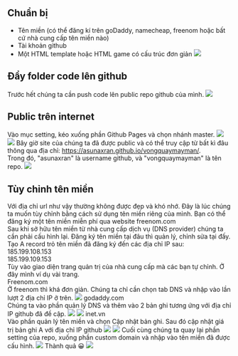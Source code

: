 ## Chuẩn bị
- Tên miền (có thể đăng kí trên goDaddy, namecheap, freenom hoặc bất cứ nhà cung cấp tên miền nào)
- Tài khoản github
- Một HTML template hoặc HTML game có cấu trúc đơn giản
![](https://images.viblo.asia/96c0e6bc-4ec4-40d0-94f5-46302077f381.PNG)
## Đẩy folder code lên github
Trước hết chúng ta cần push code lên public repo github của mình.
![](https://images.viblo.asia/ccee5699-8f03-4fe2-a826-e40e1232f634.PNG)
## Public trên internet
Vào mục setting, kéo xuống phần Github Pages và chọn nhánh master.
![](https://images.viblo.asia/15f06699-a448-4747-960e-25f08bd3b2d6.PNG)
![](https://images.viblo.asia/6016f13c-5fe8-414b-8d6a-979182806265.PNG)
Bây giờ site của chúng ta đã được public và có thể truy cập từ bất kì đâu thông qua địa chỉ: https://asunaxran.github.io/vongquaymayman/. <br>
Trong đó, "asunaxran" là username github, và "vongquaymayman" là tên repo.
![](https://images.viblo.asia/abdac7de-0650-4028-858c-1367468f7195.PNG)
## Tùy chỉnh tên miền
Với địa chỉ url như vậy thường không được đẹp và khó nhớ. Đây là lúc chúng ta muốn tùy chỉnh bằng cách sử dụng tên miền riêng của mình. Bạn có thể đăng ký một tên miền miễn phí qua website freenom.com <br>
Sau khi sở hữu tên miền từ nhà cung cấp dịch vụ (DNS provider) chúng ta cần phải cấu hình lại. Đăng ký tên miền tại đâu thì quản lý, chỉnh sửa tại đấy. <br>
Tạo A record trỏ tên miền đã đăng ký đến các địa chỉ IP sau: <br>
    185.199.108.153 <br>
    185.199.109.153 <br>
Tùy vào giao diện trang quản trị của nhà cung cấp mà các bạn tự chỉnh. Ở đây mình ví dụ vài trang. <br>
Freenom.com <br>
Ở freenom thì khá đơn giản. Chúng ta chỉ cần chọn tab DNS và nhập vào lần lượt 2 địa chỉ IP ở trên.
![](https://images.viblo.asia/bc148a10-ed24-4342-8a78-754edea9348f.PNG)
godaddy.com <br>
Chúng ta vào phần quản lý DNS và thêm vào 2 bản ghi tương ứng với địa chỉ IP github đã đề cập.
![](https://images.viblo.asia/4f54b3e7-bfd8-4b63-966d-18172785bb16.PNG)
![](https://images.viblo.asia/4dde81c6-9782-4a31-a861-39dfa65d3461.PNG)
inet.vn <br>
Vào phần quản lý tên miền và chọn Cập nhật bản ghi. Sau đó cập nhật giá trị bản ghi A với địa chỉ IP github
![](https://images.viblo.asia/09d3d8af-6356-4eb4-853c-24b286a17e28.PNG)
![](https://images.viblo.asia/fec3664e-3e47-4ae5-b201-be064b830c34.PNG)
Cuối cùng chúng ta quay lại phần setting của repo, xuống phần custom domain và nhập vào tên miền đã được cấu hình.
![](https://images.viblo.asia/3191e088-dd26-486c-a016-bc4ed91c2879.PNG)
Thành quả :grinning:
![](https://images.viblo.asia/5821c182-f7f8-4b30-80b2-293482204140.PNG)